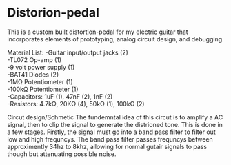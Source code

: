 # Distorion-pedal
This is a custom built distortion-pedal for my electric guitar that incorporates elements of prototyping, analog circuit design, and debugging. 


Material List:
-Guitar input/output jacks (2)     
-TL072 Op-amp (1)    
-9 volt power supply (1)    
-BAT41 Diodes (2)    
-1MΩ Potentiometer (1)    
-100kΩ Potentiometer (1)   
-Capacitors: 1uF (1), 47nF (2), 1nF (2)    
-Resistors: 4.7kΩ, 20KΩ (4), 50kΩ (1), 100kΩ (2)    


Circut design/Schmetic
The fundemntal idea of this circut is to amplify a AC signal, then to clip the signal to generate the distrioned tone. This is done in a few stages. Firstly, the signal must go into a band pass filter to filter out 
low and high frequncys. The band pass filter passes frequncys between approximently 34hz to 8khz, allowing for normal gutair signals to pass though but attenuating possible noise. 
